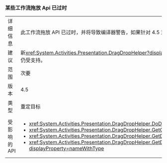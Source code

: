 ### <a name="some-workflow-drag-and-drop-apis-are-obsolete"></a>某些工作流拖放 Api 已过时

|   |   |
|---|---|
|详细信息|此工作流拖放 API 已过时，并将导致编译器警告，如果针对 4.5 重新生成应用程序。|
|建议|新<xref:System.Activities.Presentation.DragDropHelper?displayProperty=name>应改为使用支持多个对象的操作的 Api。 或者，可以禁止显示生成警告，也可以使用较早的编译器避免出现此类警告。 API 仍受支持。|
|范围|次要|
|版本|4.5|
|类型|重定目标|
|受影响的 API|<ul><li><xref:System.Activities.Presentation.DragDropHelper.DoDragMove(System.Activities.Presentation.WorkflowViewElement,System.Windows.Point)?displayProperty=nameWithType></li><li><xref:System.Activities.Presentation.DragDropHelper.GetCompositeView(System.Windows.DragEventArgs)?displayProperty=nameWithType></li><li><xref:System.Activities.Presentation.DragDropHelper.GetDraggedModelItem(System.Windows.DragEventArgs)?displayProperty=nameWithType></li><li><xref:System.Activities.Presentation.DragDropHelper.GetDroppedObject(System.Windows.DependencyObject,System.Windows.DragEventArgs,System.Activities.Presentation.EditingContext)?displayProperty=nameWithType></li></ul>|

